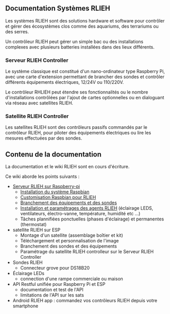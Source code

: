 ## Documentation Systèmes RLIEH

Les systèmes RLIEH sont des solutions hardware et software pour contrôler et gérer des écosystèmes clos comme des aquariums, des terrariums ou des serres.

Un contrôleur RLIEH peut gérer un simple bac ou des installations complexes avec plusieurs batteries installées dans des lieux différents.

### Serveur RLIEH Controller
Le système classique est constitué d'un nano-ordinateur type Raspberry Pi,  avec une carte d'extension permettant de brancher des sondes et contrôler différents équipements électriques, 12/24V ou 110/220V. 

Le contrôleur RHLIEH peut étendre ses fonctionnalités ou le nombre d'installations contrôlées par l'ajout de cartes optionnelles  ou en dialoguant via réseau avec satellites RLIEH. 

### Satellite RLIEH Controller
Les satellites RLIEH sont des contrôleurs passifs commandés par le contrôleur RLIEH, pour piloter des équipements électriques ou lire les mesures effectuées par des sondes.

## Contenu de la documentation
La documentation et le wiki RLIEH sont en cours d'écriture. 

Ce wiki aborde les points suivants : 
* [Serveur RLIEH sur Raspberry-pi](raspberry-pi/index.md)
  * [Installation du système Raspbian](raspberry-pi/installation_raspbian.md)
  * [Customisation Raspbian pour RLIEH](raspberry-pi/installation_systeme_rlieh_sur_raspberry_pi.md)
  * [Branchement des équipements et des sondes](raspberry-pi/rlieh-raspberry-pi-hat.md)
  * [Installation et paramétrages des agents RLIEH](raspberry-pi/parametrage_serveur_rlieh.md) (éclairage LEDS, ventilateurs, électro-vanne, température, humidité etc ...)
  * Tâches  plannifiées ponctuelles (phases d'éclairage) et permanentes (thermostat)
* satellite RLIEH sur ESP
  * Montage d'un satellite (assemblage boîtier et kit)
  * Téléchargement et personnalisation de l'image
  * Branchement des sondes et des équipements
  * Paramétrage du satellite RLIEH controlleur sur le Serveur RLIEH Controller 
* Sondes RLIEH
  * Connecteur grove pour DS18B20
* Éclairage LEDs
  * connection d'une rampe commerciale ou maison
* API Restful unifiée pour Raspberry Pi et ESP
  * documentation et test de l'API
  * limitations de l'API sur les sats
* Android RLIEH app : commandez vos contrôleurs RLIEH depuis votre smartphone 

